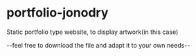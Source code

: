 # portfolio-jonodry

Static portfolio type website, to display artwork(in this case)

--feel free to download the file and adapt it to your own needs-- 
